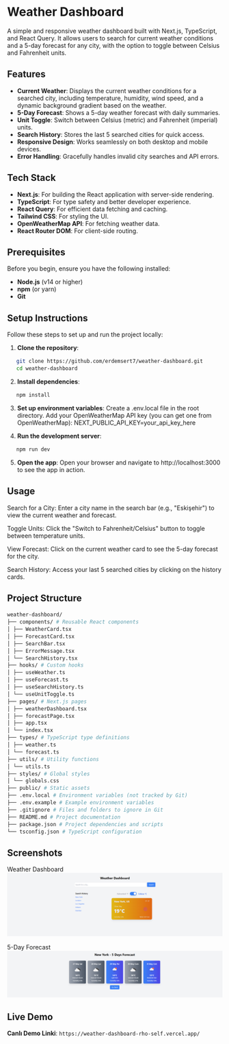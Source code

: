 # Weather Dashboard

A simple and responsive weather dashboard built with Next.js, TypeScript, and React Query. It allows users to search for current weather conditions and a 5-day forecast for any city, with the option to toggle between Celsius and Fahrenheit units.

## Features

- **Current Weather**: Displays the current weather conditions for a searched city, including temperature, humidity, wind speed, and a dynamic background gradient based on the weather.
- **5-Day Forecast**: Shows a 5-day weather forecast with daily summaries.
- **Unit Toggle**: Switch between Celsius (metric) and Fahrenheit (imperial) units.
- **Search History**: Stores the last 5 searched cities for quick access.
- **Responsive Design**: Works seamlessly on both desktop and mobile devices.
- **Error Handling**: Gracefully handles invalid city searches and API errors.

## Tech Stack

- **Next.js**: For building the React application with server-side rendering.
- **TypeScript**: For type safety and better developer experience.
- **React Query**: For efficient data fetching and caching.
- **Tailwind CSS**: For styling the UI.
- **OpenWeatherMap API**: For fetching weather data.
- **React Router DOM**: For client-side routing.

## Prerequisites

Before you begin, ensure you have the following installed:

- **Node.js** (v14 or higher)
- **npm** (or yarn)
- **Git**

## Setup Instructions

Follow these steps to set up and run the project locally:

1. **Clone the repository**:

```bash
   git clone https://github.com/erdemsert7/weather-dashboard.git
   cd weather-dashboard
```

2. **Install dependencies**:

```bash
   npm install
```

3. **Set up environment variables**:
   Create a .env.local file in the root directory.
   Add your OpenWeatherMap API key (you can get one from OpenWeatherMap):
   NEXT_PUBLIC_API_KEY=your_api_key_here

4. **Run the development server**:

```bash
   npm run dev
```

5. **Open the app**:
   Open your browser and navigate to http://localhost:3000 to see the app in action.

## Usage

Search for a City: Enter a city name in the search bar (e.g., "Eskişehir") to view the current weather and forecast.

Toggle Units: Click the "Switch to Fahrenheit/Celsius" button to toggle between temperature units.

View Forecast: Click on the current weather card to see the 5-day forecast for the city.

Search History: Access your last 5 searched cities by clicking on the history cards.

## Project Structure

```bash
weather-dashboard/
├── components/ # Reusable React components
│ ├── WeatherCard.tsx
│ ├── ForecastCard.tsx
│ ├── SearchBar.tsx
│ ├── ErrorMessage.tsx
│ └── SearchHistory.tsx
├── hooks/ # Custom hooks
│ ├── useWeather.ts
│ ├── useForecast.ts
│ ├── useSearchHistory.ts
│ └── useUnitToggle.ts
├── pages/ # Next.js pages
│ ├── weatherDashboard.tsx
│ ├── forecastPage.tsx
│ ├── app.tsx
│ └── index.tsx
├── types/ # TypeScript type definitions
│ ├── weather.ts
│ └── forecast.ts
├── utils/ # Utility functions
│ └── utils.ts
├── styles/ # Global styles
│ └── globals.css
├── public/ # Static assets
├── .env.local # Environment variables (not tracked by Git)
├── .env.example # Example environment variables
├── .gitignore # Files and folders to ignore in Git
├── README.md # Project documentation
├── package.json # Project dependencies and scripts
└── tsconfig.json # TypeScript configuration
```

## Screenshots

Weather Dashboard
![Weather Dashboard](screenshots/weatherDashboard.png)

5-Day Forecast
![5-Day Forecast](screenshots/forecast.png)

## Live Demo

**Canlı Demo Linki**: `https://weather-dashboard-rho-self.vercel.app/`
